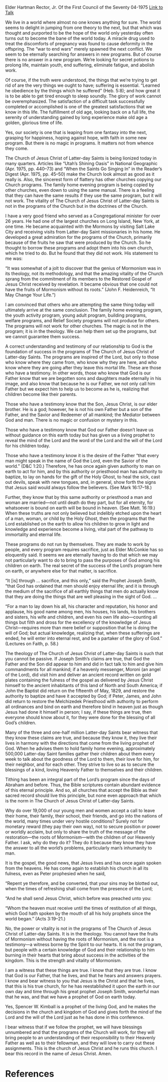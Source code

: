 Elder Hartman Rector, Jr.
Of the First Council of the Seventy
04-1975
[Link to Talk](https://www.churchofjesuschrist.org/study/general-conference/1975/04/the-roots-of-mormonism?lang=eng)

We live in a world where almost no one knows anything for sure. The world seems to delight in jumping from one theory to the next, but that which was thought and purported to be the hope of the world only yesterday often turns out to become the bane of the world today. A miracle drug used to treat the discomforts of pregnancy was found to cause deformity in the offspring. The “war to end wars” merely spawned the next conflict. We seem to be eternally searching for answers in new programs. But of course there is no answer in a new program. We’re looking for secret potions to prolong life, maintain youth, end suffering, eliminate fatigue, and abolish work.

Of course, if the truth were understood, the things that we’re trying to get rid of are the very things we ought to have; suffering is essential. “Learned he obedience by the things which he suffered” (Heb. 5:8); and how great it is to be able to get tired enough to sleep soundly. The glory of work cannot be overemphasized. The satisfaction of a difficult task successfully completed or accomplished is one of the greatest satisfactions that we know in this life. The fulfillment of old age, looking back on a full life, the serenity of understanding gained by long experience make old age a golden, glorious time of life.

Yes, our society is one that is leaping from one fantasy into the next, grasping for happiness, hoping against hope, with faith in some new program. But there is no magic in programs. It matters not from whence they come.

The Church of Jesus Christ of Latter-day Saints is being lionized today in many quarters. Articles like “Utah’s Shining Oasis” in National Geographic (Apr. 1975, pp. 440–73) and “When the Saints Go Singing In” in the Reader’s Digest (Apr. 1975, pp. 45–50) make the Church look almost as good as it really is. Also, the sincerest form of flattery has other churches copying our Church programs. The family home evening program is being copied by other churches, even down to using the same manual. There is a feeling that they can have the same results if they use the same program, but it will not work. The vitality of The Church of Jesus Christ of Latter-day Saints is not in the programs of the Church but in the doctrines of the Church.

I have a very good friend who served as a Congregational minister for over 26 years. He had one of the largest churches on Long Island, New York, at one time. He became acquainted with the Mormons by visiting Salt Lake City and receiving visits from Latter-day Saint missionaries in his home. He developed a great admiration for the programs of the Church, primarily because of the fruits he saw that were produced by the Church. So he thought to borrow these programs and adopt them into his own church, which he tried to do. But he found that they did not work. His statement to me was:

“It was somewhat of a jolt to discover that the genius of Mormonism was in its theology, not its methodology, and that the amazing vitality of the Church sprang from the commitment of its members to the Restored Gospel of Jesus Christ received by revelation. It became obvious that one could not have the fruits of Mormonism without its roots.” (John F. Heidenreich, “It May Change Your Life.”)

I am convinced that others who are attempting the same thing today will ultimately arrive at the same conclusion. The family home evening program, the youth activity program, young adult program, building programs, welfare programs, and Relief Society programs will not produce for others. The programs will not work for other churches. The magic is not in the program; it is in the theology. We can help them set up the programs, but we cannot guarantee them success.

A correct understanding and testimony of our relationship to God is the foundation of success in the programs of The Church of Jesus Christ of Latter-day Saints. The programs are inspired of the Lord, but only to those who know where they came from, who know why they are here, and who know where they are going after they leave this mortal life. These are those who have a testimony. In other words, those who know that God is our Father know that we are begotten sons and daughters made eternally in his image, and also know that because he is our Father, we not only call him Father but we expect him to help us to become as he is, realizing that children become like their parents.

Those who have a testimony know that the Son, Jesus Christ, is our elder brother. He is a god; however, he is not his own Father but a son of the Father, and the Savior and Redeemer of all mankind; the Mediator between God and man. There is no magic or confusion or mystery in this.

Those who have a testimony know that God our Father doesn’t leave us without guidance on this earth today but has given us a living prophet to reveal the mind of the Lord and the word of the Lord and the will of the Lord for his children today.

Those who have a testimony know it is the desire of the Father “that every man might speak in the name of God the Lord, even the Savior of the world.” (D&C 1:20.) Therefore, he has once again given authority to man on earth to act for him, and by this authority or priesthood man has authority to baptize, to lay on hands for the gift of the Holy Ghost, to heal the sick, cast out devils, speak with new tongues, and, in general, show forth the signs that Jesus said would always follow the believers. (See Mark 16:17–18.)

Further, they know that by this same authority or priesthood a man and woman are married—not until death do they part, but for all eternity, for whatsoever is bound on earth will be bound in heaven. (See Matt. 16:19.) When these truths are not only believed but indelibly etched upon the heart of a man, woman, or child by the Holy Ghost, then the programs that the Lord established on the earth to allow his children to grow in light and knowledge and experience become a living, vital part of the pathway to immortality and eternal life.

These programs do not run by themselves. They are made to work by people, and every program requires sacrifice, just as Elder McConkie has so eloquently said. It seems we are eternally having to do that which we may not particularly want to do to bring to pass the purposes of God among his children on earth. The real secret of the success of the Lord’s program here on earth, or anywhere else for that matter, is sacrifice.

“It [is] through … sacrifice, and this only,” said the Prophet Joseph Smith, “that God has ordained that men should enjoy eternal life; and it is through the medium of the sacrifice of all earthly things that men do actually know that they are doing the things that are well pleasing in the sight of God. …

“For a man to lay down his all, his character and reputation, his honor and applause, his good name among men, his houses, his lands, his brothers and sisters, his wife and children, and even his own life also—counting all things but filth and dross for the excellency of the knowledge of Jesus Christ—requires more than mere belief or supposition that he is doing the will of God; but actual knowledge, realizing that, when these sufferings are ended, he will enter into eternal rest, and be a partaker of the glory of God.” (Lectures on Faith, p. 58.)

The theology of The Church of Jesus Christ of Latter-day Saints is such that you cannot be passive. If Joseph Smith’s claims are true, that God the Father and the Son did appear to him and did in fact talk to him and give him commandments for all mankind; if a heavenly messenger, Moroni (an angel of the Lord), did visit him and deliver an ancient record written on gold plates containing the fulness of the gospel as delivered by Jesus Christ himself to the ancient inhabitants of this land of North and South America; if John the Baptist did return on the fifteenth of May, 1829, and restore the authority to baptize and have it accepted by God; if Peter, James, and John did return to restore the Melchizedek Priesthood with authority to perform all ordinances and bind on earth and therefore bind in heaven just as though Jesus had done it himself in person; I say, if these things are true, then everyone should know about it, for they were done for the blessing of all God’s children.

Many of the three and one-half million Latter-day Saints bear witness that they know these claims are true, and because they know it, they live their lives in harmony with the directions that come from the living prophet of God. When he advises them to hold family home evening, approximately 500,000 Latter-day Saint families gather their children about them every week to talk about the goodness of the Lord to them, their love for him, for their neighbor, and for each other. They strive to live so as to secure the blessings of a kind, loving Heavenly Father to themselves and their children.

Tithing has been an integral part of the Lord’s program since the days of Abraham and before. Thus, the Bible scriptures contain abundant evidence of this eternal principle. And so, all churches that accept the Bible as their sacred record should live this principle, but none even approach that which is the norm in The Church of Jesus Christ of Latter-day Saints.

Why do over 19,000 of our young men and women accept a call to leave their home, their family, their school, their friends, and go into the nations of the world, many times under very hostile conditions? Surely not for monetary reward (they pay their own way), not to secure position or power or worldly acclaim, but only to share the truth of the message of the restoration—the roots of Mormonism—with the children of our Heavenly Father. I ask, why do they do it? They do it because they know they have the answer to all the world’s problems, particularly man’s inhumanity to man.

It is the gospel, the good news, that Jesus lives and has once again spoken from the heavens. He has come again to establish his church in all its fulness, even as Peter prophesied when he said,

“Repent ye therefore, and be converted, that your sins may be blotted out, when the times of refreshing shall come from the presence of the Lord;

“And he shall send Jesus Christ, which before was preached unto you:

“Whom the heaven must receive until the times of restitution of all things, which God hath spoken by the mouth of all his holy prophets since the world began.” (Acts 3:19–21.)

No, the power or vitality is not in the programs of The Church of Jesus Christ of Latter-day Saints. It is in the theology. You cannot have the fruits of Mormonism without having the roots of Mormonism, and the root is a testimony—a witness borne by the Spirit to our hearts. It is not the program, but people with a certain knowledge of God and their relationship to him burning in their hearts that bring about success in the activities of the kingdom. This is the strength and vitality of Mormonism.

I am a witness that these things are true. I know that they are true. I know that God is our Father, that he lives, and that he hears and answers prayers. I know and bear witness to you that Jesus is the Christ and that he lives, that this is his true church, for he has reestablished it upon the earth in our own day and time through his great prophet Joseph Smith, wonderful man that he was, and that we have a prophet of God on earth today.

Yes, Spencer W. Kimball is a prophet of the living God, and he makes the decisions in the church and kingdom of God and gives forth the mind of the Lord and the will of the Lord just as he has done in this conference.

I bear witness that if we follow the prophet, we will have blessings unnumbered and that the programs of the Church will work, for they will bring people to an understanding of their responsibility to their Heavenly Father as well as to their fellowman, and they will love to carry out these assignments. This is the church of Jesus Christ and he runs this church. I bear this record in the name of Jesus Christ. Amen.

# References
